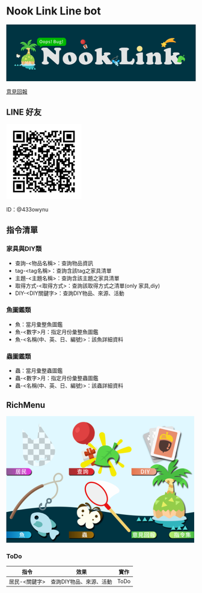 Nook Link Line bot
===============================
![](https://raw.githubusercontent.com/HuskyHsu/NookLink/master/assets/cover.png)

[意見回報](https://forms.gle/FuVb42d1XVeLJMHbA)

LINE 好友
----
<img src="https://raw.githubusercontent.com/HuskyHsu/NookLink/master/assets/LINE link.png" width="200" />

ID：@433owynu

指令清單
----

### 家具與DIY類
- 查詢-<物品名稱>：查詢物品資訊
- tag-<tag名稱>：查詢含該tag之家具清單
- 主題-<主題名稱>：查詢含該主題之家具清單
- 取得方式-<取得方式>：查詢該取得方式之清單(only 家具,diy)
- DIY-<DIY關鍵字>：查詢DIY物品、來源、活動

### 魚圖鑑類
- 魚：當月彙整魚圖鑑
- 魚-<數字>月：指定月份彙整魚圖鑑
- 魚-<名稱(中、英、日、編號)>：該魚詳細資料

### 蟲圖鑑類
- 蟲：當月彙整蟲圖鑑
- 蟲-<數字>月：指定月份彙整蟲圖鑑
- 蟲-<名稱(中、英、日、編號)>：該蟲詳細資料


RichMenu
----
<img src="https://raw.githubusercontent.com/HuskyHsu/NookLink/master/assets/richmenu.png" width="500" />

### ToDo

|指令|效果|實作|
|--|--|--|
|居民-<關鍵字>|查詢DIY物品、來源、活動|ToDo|